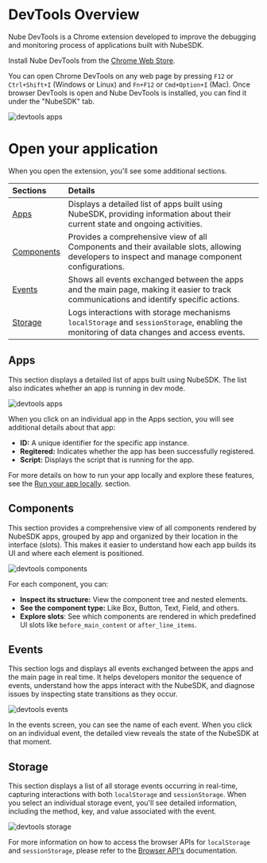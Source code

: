 # DevTools Overview

Nube DevTools is a Chrome extension developed to improve the debugging and monitoring process of applications built with NubeSDK.

Install Nube DevTools from the [Chrome Web Store](https://www.google.com).

You can open Chrome DevTools on any web page by pressing `F12` or `Ctrl+Shift+I` (Windows or Linux) and `Fn+F12` or `Cmd+Option+I` (Mac).
Once browser DevTools is open and Nube DevTools is installed, you can find it under the "NubeSDK" tab.

![devtools apps](/devtools-apps.png)

# Open your application

When you open the extension, you'll see some additional sections.

| Sections                                 | Details |
|:---                                      |:---     |
| [Apps](devtools#components) | Displays a detailed list of apps built using NubeSDK, providing information about their current state and ongoing activities. |
| [Components](devtools#components) | Provides a comprehensive view of all Components and their available slots, allowing developers to inspect and manage component configurations. |
| [Events](devtools#events) | Shows all events exchanged between the apps and the main page, making it easier to track communications and identify specific actions. |
| [Storage](devtools#storage) | Logs interactions with storage mechanisms `localStorage` and `sessionStorage`, enabling the monitoring of data changes and access events. |

## Apps

This section displays a detailed list of apps built using NubeSDK. The list also indicates whether an app is running in dev mode.

![devtools apps](/devtools-apps.png)

When you click on an individual app in the Apps section, you will see additional details about that app:

- **ID:** A unique identifier for the specific app instance.
- **Regitered:** Indicates whether the app has been successfully registered.
- **Script:** Displays the script that is running for the app.

For more details on how to run your app locally and explore these features, see the [Run your app locally](getting-started#run-your-app-locally). section.

## Components

This section provides a comprehensive view of all components rendered by NubeSDK apps, grouped by app and organized by their location in the interface (slots). This makes it easier to understand how each app builds its UI and where each element is positioned.

![devtools components](/devtools-components.png)

For each component, you can:

* **Inspect its structure:** View the component tree and nested elements.
* **See the component type:** Like Box, Button, Text, Field, and others.
* **Explore slots**: See which components are rendered in which predefined UI slots like `before_main_content` or `after_line_items`.

## Events

This section logs and displays all events exchanged between the apps and the main page in real time. It helps developers monitor the sequence of events, understand how the apps interact with the NubeSDK, and diagnose issues by inspecting state transitions as they occur.

![devtools events](/devtools-events.png)

In the events screen, you can see the name of each event. When you click on an individual event, the detailed view reveals the state of the NubeSDK at that moment.

## Storage

This section displays a list of all storage events occurring in real-time, capturing interactions with both `localStorage` and `sessionStorage`. When you select an individual storage event, you'll see detailed information, including the method, key, and value associated with the event.

![devtools storage](/devtools-storage.png)

For more information on how to access the browser APIs for `localStorage` and `sessionStorage`, please refer to the [Browser API's](browser-apis) documentation.
